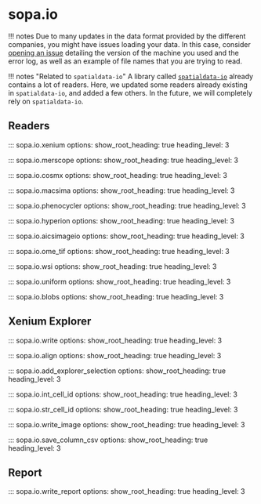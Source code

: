 # sopa.io

!!! notes
    Due to many updates in the data format provided by the different companies, you might have issues loading your data. In this case, consider [opening an issue](https://github.com/gustaveroussy/sopa/issues) detailing the version of the machine you used and the error log, as well as an example of file names that you are trying to read.

!!! notes "Related to `spatialdata-io`"
    A library called [`spatialdata-io`](https://spatialdata.scverse.org/projects/io/en/latest/) already contains a lot of readers. Here, we updated some readers already existing in `spatialdata-io`, and added a few others. In the future, we will completely rely on `spatialdata-io`.

## Readers

::: sopa.io.xenium
    options:
      show_root_heading: true
      heading_level: 3

::: sopa.io.merscope
    options:
      show_root_heading: true
      heading_level: 3

::: sopa.io.cosmx
    options:
      show_root_heading: true
      heading_level: 3

::: sopa.io.macsima
    options:
      show_root_heading: true
      heading_level: 3

::: sopa.io.phenocycler
    options:
      show_root_heading: true
      heading_level: 3

::: sopa.io.hyperion
    options:
      show_root_heading: true
      heading_level: 3

::: sopa.io.aicsimageio
    options:
      show_root_heading: true
      heading_level: 3

::: sopa.io.ome_tif
    options:
      show_root_heading: true
      heading_level: 3

::: sopa.io.wsi
    options:
      show_root_heading: true
      heading_level: 3

::: sopa.io.uniform
    options:
      show_root_heading: true
      heading_level: 3

::: sopa.io.blobs
    options:
      show_root_heading: true
      heading_level: 3

## Xenium Explorer

::: sopa.io.write
    options:
      show_root_heading: true
      heading_level: 3

::: sopa.io.align
    options:
      show_root_heading: true
      heading_level: 3

::: sopa.io.add_explorer_selection
    options:
      show_root_heading: true
      heading_level: 3

::: sopa.io.int_cell_id
    options:
      show_root_heading: true
      heading_level: 3

::: sopa.io.str_cell_id
    options:
      show_root_heading: true
      heading_level: 3

::: sopa.io.write_image
    options:
      show_root_heading: true
      heading_level: 3

::: sopa.io.save_column_csv
    options:
      show_root_heading: true
      heading_level: 3

## Report

::: sopa.io.write_report
    options:
      show_root_heading: true
      heading_level: 3
